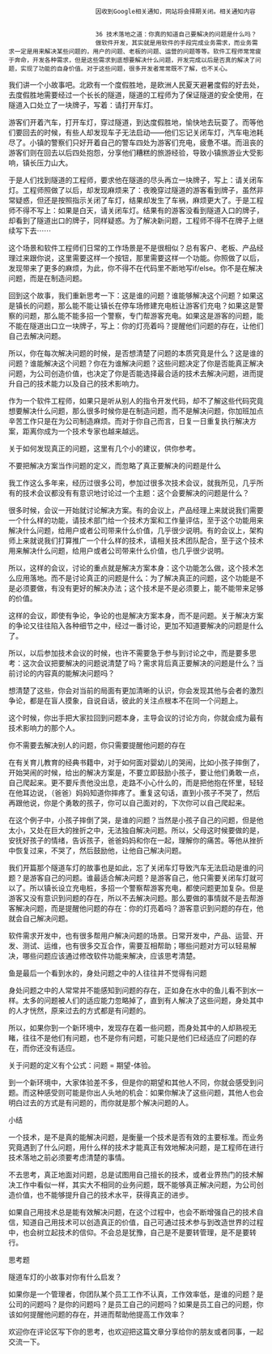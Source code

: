 
                            
                            因收到Google相关通知，网站将会择期关闭。相关通知内容
                            
                            
                            36 技术落地之道：你真的知道自己要解决的问题是什么吗？
                            做软件开发，其实就是用软件的手段完成业务需求，而业务需求一定是用来解决某些问题的，用户的问题、老板的问题、运营的问题等等。软件工程师常常疲于奔命，开发各种需求，但是这些需求到底想要解决什么问题，开发完成以后是否真的解决了问题，实现了功能的自身价值。对于这些问题，很多开发者常常既不了解，也不关心。

我们讲一个小故事吧。北欧有一个度假胜地，是欧洲人民夏天避暑度假的好去处，去度假胜地需要经过一个长长的隧道，隧道的工程师为了保证隧道的安全使用，在隧道入口处立了一块牌子，写着：请打开车灯。

游客们开着汽车，打开车灯，穿过隧道，到达度假胜地，愉快地去玩耍了。而等他们要回去的时候，有些人却发现车子无法启动——他们忘记关闭车灯，汽车电池耗尽了。小镇的警察们只好开着自己的警车四处为游客们充电，疲惫不堪。而沮丧的游客们则在回去以后四处抱怨，分享他们糟糕的旅游经验，导致小镇旅游业大受影响，镇长压力山大。

于是人们找到隧道的工程师，要求他在隧道的尽头再立一块牌子，写上：请关闭车灯。工程师照做了以后，却发现麻烦来了：夜晚穿过隧道的游客看到牌子，虽然非常疑惑，但还是按照指示关闭了车灯，结果却发生了车祸，麻烦更大了。于是工程师不得不写上：如果是白天，请关闭车灯。结果有的游客没看到隧道入口的牌子，却看到了隧道出口的牌子，同样疑惑。为了解决新问题，工程师不得不在牌子上继续写下去⋯⋯

这个场景和软件工程师们日常的工作场景是不是很相似？总有客户、老板、产品经理过来跟你说，这里需要这样一个按钮，那里需要这样一个功能。你照做了以后，发现带来了更多的麻烦，为此，你不得不在代码里不断地写if/else。你不是在解决问题，而是在制造问题。

回到这个故事，我们重新思考一下：这是谁的问题？谁能够解决这个问题？如果这是镇长的问题，那么能不能让镇长在停车场修建充电桩让游客们充电？如果这是警察的问题，那么能不能多招一个警察，专门帮游客充电。如果这是游客的问题，能不能在隧道出口立一块牌子，写上：你的灯亮着吗？提醒他们问题的存在，让他们自己去解决问题。

所以，你在每次解决问题的时候，是否想清楚了问题的本质究竟是什么？这是谁的问题？谁能解决这个问题？你在为谁解决问题？这些问题决定了你是否能真正解决问题，为公司创造价值，也决定了你是否能选择最合适的技术去解决问题，进而提升自己的技术能力以及自己的技术影响力。

作为一个软件工程师，如果只是听从别人的指令开发代码，却不了解这些代码究竟想要解决什么问题，那么很多时候你是在制造问题，而不是解决问题，你加班加点辛苦工作只是在为公司制造麻烦。而对于你自己而言，日复一日重复执行解决方案，距离你成为一个技术专家也越来越远。

关于如何发现真正的问题，这里有几个小的建议，供你参考。

不要把解决方案当作问题的定义，而忽略了真正要解决的问题是什么

我工作这么多年来，经历过很多公司，参加过很多次技术会议，就我所见，几乎所有的技术会议都没有有意识地讨论过一个主题：这个会要解决的问题是什么？

很多时候，会议一开始就讨论解决方案。有的会议上，产品经理上来就说我们需要一个什么样的功能，请技术部门给一个技术方案和工作量评估，至于这个功能用来解决什么问题，给用户或者公司带来什么价值，几乎很少说明。有的会议上，架构师上来就说我们打算推广一个什么样的技术，请相关技术团队配合，至于这个技术用来解决什么问题，给用户或者公司带来什么价值，也几乎很少说明。

所以，这样的会议，讨论的重点就是解决方案本身：这个功能怎么做，这个技术怎么应用落地。而不是讨论真正的问题是什么：为了解决真正的问题，这个功能是不是必须要做，有没有更好的解决办法；这个技术是不是必须要上，能不能带来足够的价值。

这样的会议，即使有争论，争论的也是解决方案本身，而不是问题。关于解决方案的争论又往往陷入各种细节之中，经过一番讨论，更加不知道要解决的问题是什么了。

所以，以后参加技术会议的时候，也许不需要急于参与到讨论之中，而是要多思考：这次会议把要解决的问题说清楚了吗？需求背后真正要解决的问题是什么？当前讨论的内容真的能解决问题吗？

想清楚了这些，你会对当前的局面有更加清晰的认识，你会发现其他与会者的激烈争论，都是在盲人摸象，自说自话，彼此的关注点根本不在同一个问题上。

这个时候，你出手把大家拉回到问题本身，主导会议的讨论方向，你就会成为最有技术影响力的那个人。

你不需要去解决别人的问题，你只需要提醒他问题的存在

在有关育儿教育的经典书籍中，对于如何面对婴幼儿的哭闹，比如小孩子摔倒了，开始哭闹的时候，给出的解决方案是，不要立即鼓励小孩子，要让他们勇敢一点，自己爬起来。更不要斥责他没出息，走路不小心什么的，而是把他抱在怀里，轻轻在他耳边说，（爸爸）妈妈知道你摔疼了。重复这句话，直到小孩子不哭了，然后再跟他说，你是个勇敢的孩子，你可以自己面对的，下次你可以自己爬起来。

在这个例子中，小孩子摔倒了哭，是谁的问题？当然是小孩子自己的问题，但是他太小，又处在巨大的挫折之中，无法独自解决问题。所以，父母这时候要做的是，安抚好孩子的情绪，告诉孩子，爸爸妈妈和你在一起，理解你的痛苦。等他从挫折中恢复过来，不哭了，然后鼓励他，让他自己解决问题。

我们开篇那个隧道车灯的故事也是如此，忘了关闭车灯导致汽车无法启动是谁的问题？是游客自己的问题。谁最适合解决问题？是游客自己，他只需要关闭车灯就可以了。所以镇长设立充电桩，多招一个警察帮游客充电，都使问题更加复杂。但是游客又没有意识到问题的存在，所以不去解决问题。那么要做的事情就不是去帮游客解决问题，而是提醒他问题的存在：你的灯亮着吗？游客意识到问题的存在，他就会自己解决问题。

软件需求开发中，也有很多帮用户解决问题的场景。日常开发中，产品、运营、开发、测试、运维，也有很多交互合作，需要互相帮助；哪些问题对方可以轻易解决，哪些问题应该通过修改软件功能来解决，应该思考清楚。

鱼是最后一个看到水的，身处问题之中的人往往并不觉得有问题

身处问题之中的人常常并不能感知到问题的存在，正如身在水中的鱼儿看不到水一样。太多的问题被人们的适应能力忽略掉了，直到有人解决了这些问题，身处其中的人才恍然，原来过去的方式都是有问题的。

所以，如果你到一个新环境中，发现存在着一些问题，而身处其中的人却熟视无睹，往往不是他们有问题，也不是你有问题，可能只是他们已经适应了问题的存在，而你还没有适应。

关于问题的定义有个公式：问题 = 期望-体验。

到一个新环境中，大家体验差不多，但是你的期望和其他人不同，你就会感受到问题。而这种感受则可能是你出人头地的机会：如果你解决了这些问题，其他人也会明白过去的方式是有问题的，而你就是那个解决问题的人。

小结

一个技术，是不是真的能解决问题，是衡量一个技术是否有效的主要标准。而业务究竟遇到了什么问题，用什么样的技术才能真正有效地解决问题，是工程师在进行技术落地之前必须要考虑清楚的事情。

不去思考，真正地面对问题，总是试图用自己擅长的技术，或者业界热门的技术解决工作中看似一样，其实大不相同的业务问题，既不能够真正解决问题，为公司创造价值，也不能够提升自己的技术水平，获得真正的进步。

如果自己用技术总是能有效解决问题，在这个过程中，也会不断增强自己的技术自信，知道自己用技术可以创造真正的价值，自己可通过技术参与到改造世界的过程中，也会树立起技术的信仰。不会总是犹豫，自己是不是要转管理，是不是要转行。

思考题

隧道车灯的小故事对你有什么启发？

如果你是一个管理者，你团队某个员工工作不认真，工作效率低，是谁的问题？是公司的问题吗？是你的问题吗？是员工自己的问题吗？如果是员工自己的问题，你该如何提醒他问题的存在，并进而帮助他提高工作效率？

欢迎你在评论区写下你的思考，也欢迎把这篇文章分享给你的朋友或者同事，一起交流一下。

                        
                        
                            
